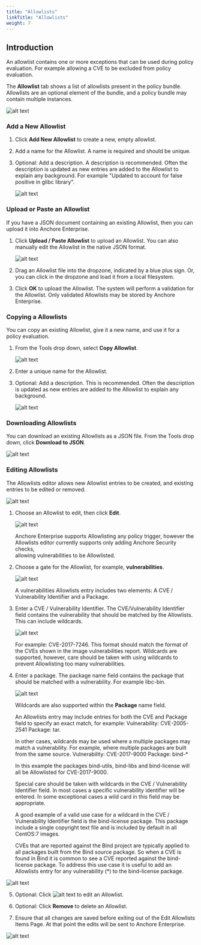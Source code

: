 ```yaml
---
title: "Allowlists"
linkTitle: "Allowlists"
weight: 7
---
```


## Introduction

An allowlist contains one or more exceptions that can be used during policy
evaluation. For example allowing a CVE to be excluded from policy evaluation.

The **Allowlist** tab shows a list of allowlists present in the policy bundle.
Allowlists are an optional element of the bundle, and a policy bundle may
contain multiple instances.

![alt text](allowlists-tab.png)

### Add a New Allowlist

1. Click **Add New Allowlist** to create a new, empty allowlist.

2. Add a name for the Allowlist. A name is required and should be unique.

3. Optional: Add a description. A description is recommended. Often the
   description is updated as new entries are added to the Allowlist to explain
   any background. For example "Updated to account for false positive in glibc
   library".

   ![alt text](create-allowlist.png)

### Upload or Paste an Allowlist

If you have a JSON document containing an existing Allowlist, then you can
upload it into Anchore Enterprise.

1. Click **Upload / Paste Allowlist** to upload an Allowlist. You can also
   manually edit the Allowlist in the native JSON format.

   ![alt text](upload-paste-allowlist.png)

2. Drag an Allowlist file into the dropzone, indicated by a blue plus sign. Or,
   you can click in the dropzone and load it from a local filesystem.

3. Click **OK** to upload the Allowlist. The system will perform a validation
   for the Allowlist. Only validated Allowlists may be stored by Anchore
   Enterprise.

### Copying a Allowlists

You can copy an existing Allowlist, give it a new name, and use it for a policy
evaluation.

1. From the Tools drop down, select **Copy Allowlist**.

   ![alt text](copy-allowlist.png)

2. Enter a unique name for the Allowlist.

3. Optional: Add a description. This is recommended. Often the description is
   updated as new entries are added to the Allowlist to explain any background.

   ![alt text](copy-allowlist-name.png)

### Downloading Allowlists

You can download an existing Allowlists as a JSON file. From the Tools drop
down, click **Download to JSON**.

![alt text](download-allowlist.png)

### Editing Allowlists

The Allowlists editor allows new Allowlist entries to be created, and existing
entries to be edited or removed.

![alt text](edit-allowlists.png)

1. Choose an Allowlist to edit, then click **Edit**.

    ![alt text](edit-button-allowlist.png)

    Anchore Enterprise supports Allowlisting any policy trigger, however the  
Allowlists editor currently supports only adding Anchore Security checks,  
allowing vulnerabilities to be Allowlisted.

4. Choose a gate for the Allowlist, for example, **vulnerabilities**.

    ![alt text](edit-allowlist-gate.png)

    A vulnerabilities Allowlists entry includes two elements: A CVE / Vulnerability Identifier and a Package.

5. Enter a CVE / Vulnerability Identifier. The CVE/Vulnerability Identifier
    field contains the vulnerability that should be matched by the Allowlists.
    This can include wildcards.

    ![alt text](WhitelistCVEInput.jpeg)

    For example: CVE-2017-7246. This format should match the format of the CVEs
shown in the image vulnerabilities report. Wildcards are supported, however,
care should be taken with using wildcards to prevent Allowlisting too many 
    vulnerabilities.

6. Enter a package. The package name field contains the package that should be
    matched with a vulnerability. For example libc-bin.

    ![alt text](WhitelistPackageInput.jpeg)

    Wildcards are also supported within the **Package** name field.

    An Allowlists entry may include entries for both the CVE and Package field
    to specify an exact match, for example: Vulnerability: CVE-2005-2541
    Package: tar.

    In other cases, wildcards may be used where a multiple packages may match a
    vulnerability. For example, where multiple packages are built from the same
    source. Vulnerability: CVE-2017-9000 Package: bind-\*

    In this example the packages bind-utils, bind-libs and bind-license will all
    be Allowlisted for CVE-2017-9000.

    Special care should be taken with wildcards in the CVE / Vulnerability
    Identifier field. In most cases a specific vulnerability identifier will be
    entered. In some exceptional cases a wild card in this field may be
    appropriate.

    A good example of a valid use case for a wildcard in the CVE / Vulnerability
    Identifier field is the bind-license package. This package include a single
    copyright text file and is included by default in all CentOS:7 images.

    CVEs that are reported against the Bind project are typically applied to all
    packages built from the Bind source package. So when a CVE is found in Bind
    it is common to see a CVE reported against the bind-license package. To
    address this use case it is useful to add an Allowlists entry for any
    vulnerability (\*) to the bind-license package.

![alt text](edit-allowlist-vulnerabilities-screen.png)

5. Optional: Click ![alt text](describe.jpeg) to edit an Allowlist.

6. Optional: Click **Remove** to delete an Allowlist.

7. Ensure that all changes are saved before exiting out of the Edit Allowlists
   Items Page. At that point the edits will be sent to Anchore Enterprise.

![alt text](edit-allowlist-vulnerabilities-screen.png)
